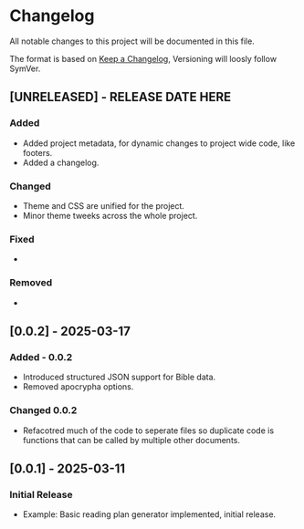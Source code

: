 # Changelog

All notable changes to this project will be documented in this file.

The format is based on [Keep a Changelog](https://keepachangelog.com/en/1.0.0/),
Versioning will loosly follow SymVer.

## [UNRELEASED] - RELEASE DATE HERE

### Added

- Added project metadata, for dynamic changes to project wide code, like footers.
- Added a changelog.

### Changed

- Theme and CSS are unified for the project.
- Minor theme tweeks across the whole project.

### Fixed

-

### Removed

-

## [0.0.2] - 2025-03-17

### Added - 0.0.2

- Introduced structured JSON support for Bible data.
- Removed apocrypha options.

### Changed 0.0.2

- Refacotred much of the code to seperate files so duplicate code is functions that
  can be called by multiple other documents.

## [0.0.1] - 2025-03-11

### Initial Release

- Example: Basic reading plan generator implemented, initial release.
